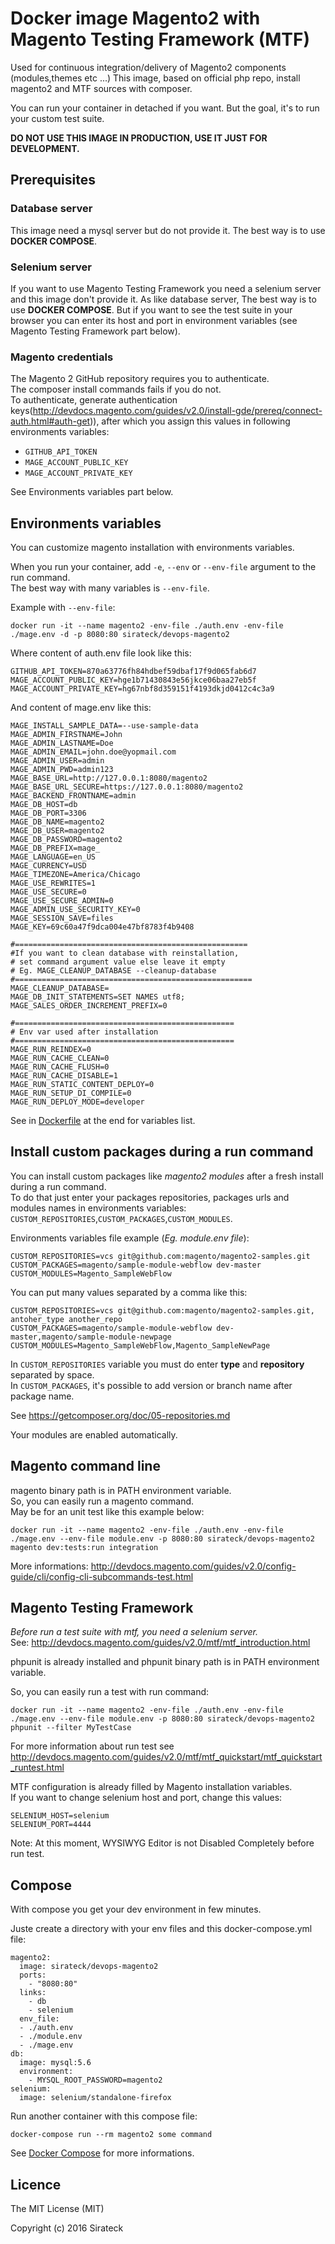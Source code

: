 # Docker image Magento2 with Magento Testing Framework (MTF)

Used for continuous integration/delivery of Magento2 components (modules,themes etc ...)
This image, based on official php repo, install magento2 and MTF sources with composer.

You can run your container in detached if you want.
But the goal, it's to run your custom test suite.

**DO NOT USE THIS IMAGE IN PRODUCTION, USE IT JUST FOR DEVELOPMENT.**

## Prerequisites

### Database server
This image need a mysql server but do not provide it.
The best way is to use **DOCKER COMPOSE**.

### Selenium server

If you want to use Magento Testing Framework you need a selenium server and this image don't provide it.
As like database server, The best way is to use **DOCKER COMPOSE**.
But if you want to see the test suite in your browser you can enter its host and port in environment variables (see Magento Testing Framework part below).

### Magento credentials
The Magento 2 GitHub repository requires you to authenticate.  
The composer install commands fails if you do not.  
To authenticate, generate authentication keys(http://devdocs.magento.com/guides/v2.0/install-gde/prereq/connect-auth.html#auth-get)), after which you assign this values in following environments variables:  
* `GITHUB_API_TOKEN`
* `MAGE_ACCOUNT_PUBLIC_KEY`
* `MAGE_ACCOUNT_PRIVATE_KEY`

See Environments variables part below.


## Environments variables

You can customize magento installation with environments variables.


When you run your container, add `-e`, `--env` or `--env-file` argument to the run command.  
The best way with many variables is `--env-file`.

Example with `--env-file`:
```
docker run -it --name magento2 -env-file ./auth.env -env-file ./mage.env -d -p 8080:80 sirateck/devops-magento2
```
Where content of auth.env file look like this:
```
GITHUB_API_TOKEN=870a63776fh84hdbef59dbaf17f9d065fab6d7
MAGE_ACCOUNT_PUBLIC_KEY=hge1b71430843e56jkce06baa27eb5f
MAGE_ACCOUNT_PRIVATE_KEY=hg67nbf8d359151f4193dkjd0412c4c3a9
```

And content of mage.env like this:
```
MAGE_INSTALL_SAMPLE_DATA=--use-sample-data
MAGE_ADMIN_FIRSTNAME=John
MAGE_ADMIN_LASTNAME=Doe
MAGE_ADMIN_EMAIL=john.doe@yopmail.com
MAGE_ADMIN_USER=admin
MAGE_ADMIN_PWD=admin123
MAGE_BASE_URL=http://127.0.0.1:8080/magento2
MAGE_BASE_URL_SECURE=https://127.0.0.1:8080/magento2
MAGE_BACKEND_FRONTNAME=admin
MAGE_DB_HOST=db
MAGE_DB_PORT=3306
MAGE_DB_NAME=magento2
MAGE_DB_USER=magento2
MAGE_DB_PASSWORD=magento2
MAGE_DB_PREFIX=mage_
MAGE_LANGUAGE=en_US
MAGE_CURRENCY=USD
MAGE_TIMEZONE=America/Chicago
MAGE_USE_REWRITES=1
MAGE_USE_SECURE=0
MAGE_USE_SECURE_ADMIN=0
MAGE_ADMIN_USE_SECURITY_KEY=0
MAGE_SESSION_SAVE=files
MAGE_KEY=69c60a47f9dca004e47bf8783f4b9408

#====================================================
#If you want to clean database with reinstallation,
# set command argument value else leave it empty
# Eg. MAGE_CLEANUP_DATABASE --cleanup-database
#=====================================================
MAGE_CLEANUP_DATABASE=
MAGE_DB_INIT_STATEMENTS=SET NAMES utf8;
MAGE_SALES_ORDER_INCREMENT_PREFIX=0

#=================================================
# Env var used after installation
#=================================================
MAGE_RUN_REINDEX=0
MAGE_RUN_CACHE_CLEAN=0
MAGE_RUN_CACHE_FLUSH=0
MAGE_RUN_CACHE_DISABLE=1
MAGE_RUN_STATIC_CONTENT_DEPLOY=0
MAGE_RUN_SETUP_DI_COMPILE=0
MAGE_RUN_DEPLOY_MODE=developer
```

See in [Dockerfile](Dockerfile) at the end for variables list.

## Install custom packages during a run command

You can install custom packages like *magento2 modules* after a fresh install during a run command.  
To do that just enter your packages repositories, packages urls and modules names in environments variables: `CUSTOM_REPOSITORIES`,`CUSTOM_PACKAGES`,`CUSTOM_MODULES`.

Environments variables file example (*Eg. module.env file*):
```
CUSTOM_REPOSITORIES=vcs git@github.com:magento/magento2-samples.git
CUSTOM_PACKAGES=magento/sample-module-webflow dev-master
CUSTOM_MODULES=Magento_SampleWebFlow
```

You can put many values separated by a comma like this:
```
CUSTOM_REPOSITORIES=vcs git@github.com:magento/magento2-samples.git, antoher_type another_repo
CUSTOM_PACKAGES=magento/sample-module-webflow dev-master,magento/sample-module-newpage
CUSTOM_MODULES=Magento_SampleWebFlow,Magento_SampleNewPage
```

In `CUSTOM_REPOSITORIES` variable you must do enter **type** and **repository** separated by space.  
In `CUSTOM_PACKAGES`, it's possible to add version or branch name after package name.  

See https://getcomposer.org/doc/05-repositories.md

Your modules are enabled automatically.

## Magento command line

magento binary path is in PATH environment variable.  
So, you can easily run a magento command.  
May be for an unit test like this example below:  
```
docker run -it --name magento2 -env-file ./auth.env -env-file ./mage.env --env-file module.env -p 8080:80 sirateck/devops-magento2 magento dev:tests:run integration
```

More informations: http://devdocs.magento.com/guides/v2.0/config-guide/cli/config-cli-subcommands-test.html

## Magento Testing Framework

*Before run a test suite with mtf, you need a selenium server.*  
See: http://devdocs.magento.com/guides/v2.0/mtf/mtf_introduction.html

phpunit is already installed and phpunit binary path is in PATH environment variable.

So, you can easily run a test with run command:
```
docker run -it --name magento2 -env-file ./auth.env -env-file ./mage.env --env-file module.env -p 8080:80 sirateck/devops-magento2 phpunit --filter MyTestCase
```
For more information about run test see http://devdocs.magento.com/guides/v2.0/mtf/mtf_quickstart/mtf_quickstart_runtest.html

MTF configuration is already filled by Magento installation variables.  
If you want to change selenium host and port, change this values:
```
SELENIUM_HOST=selenium
SELENIUM_PORT=4444
```
Note:  At this moment, WYSIWYG Editor is not Disabled Completely before run test.

## Compose

With compose you get your dev environment in few minutes.

Juste create a directory with your env files and this docker-compose.yml file:
```
magento2:
  image: sirateck/devops-magento2
  ports:
    - "8080:80"
  links:
    - db
    - selenium
  env_file:
  - ./auth.env
  - ./module.env
  - ./mage.env
db:
  image: mysql:5.6
  environment:
    - MYSQL_ROOT_PASSWORD=magento2
selenium:
  image: selenium/standalone-firefox

```

Run another container with this compose file:
```
docker-compose run --rm magento2 some command
```

See [Docker Compose](https://docs.docker.com/compose/) for more informations.

## Licence

The MIT License (MIT)

Copyright (c) 2016 Sirateck
